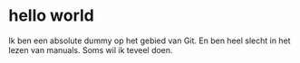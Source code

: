 # hello world

Ik ben een absolute dummy op het gebied van Git.
En ben heel slecht in het lezen van manuals.
Soms wil ik teveel doen.
